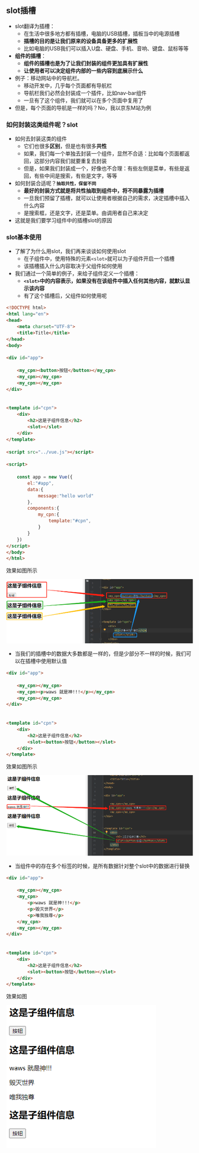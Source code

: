 ## slot插槽

- slot翻译为插槽：
  - 在生活中很多地方都有插槽，电脑的USB插槽，插板当中的电源插槽
  - **插槽的目的是让我们原来的设备具备更多的扩展性**
  - 比如电脑的USB我们可以插入U盘、硬盘、手机、音响、键盘、鼠标等等
- **组件的插槽**：
  - **组件的插槽也是为了让我们封装的组件更加具有扩展性**
  - **让使用者可以决定组件内部的一些内容到底展示什么**
- 例子：移动网站中的导航栏。
  - 移动开发中，几乎每个页面都有导航栏
  - 导航栏我们必然会封装成一个插件，比如nav-bar组件
  - 一旦有了这个组件，我们就可以在多个页面中复用了
- 但是，每个页面的导航是一样的吗？No，我以京东M站为例



### 如何封装这类组件呢？slot

- 如何去封装这类的组件
  - 它们也很多**区别**，但是也有很多**共性**
  - 如果，我们每一个单独去封装一个组件，显然不合适：比如每个页面都返回，这部分内容我们就要重复去封装
  - 但是，如果我们封装成一个，好像也不合理：有些左侧是菜单，有些是返回，有些中间是搜索，有些是文字，等等
- 如何封装合适呢？**`抽取共性，保留不同`**
  - **最好的封装方式就是将共性抽取到组件中，将不同暴露为插槽**
  - 一旦我们预留了插槽，就可以让使用者根据自己的需求，决定插槽中插入什么内容
  - 是搜索框，还是文字，还是菜单。由调用者自己来决定
- 这就是我们要学习组件中的插槽slot的原因

### slot基本使用

- 了解了为什么用slot，我们再来谈谈如何使用slot
  - 在子组件中，使用特殊的元素`<slot>`就可以为子组件开启一个插槽
  - 该插槽插入什么内容取决于父组件如何使用
- 我们通过一个简单的例子，来给子组件定义一个插槽：
  - **`<slot>`中的内容表示，如果没有在该组件中插入任何其他内容，就默认显示该内容**
  - 有了这个插槽后，父组件如何使用呢

```html
<!DOCTYPE html>
<html lang="en">
<head>
    <meta charset="UTF-8">
    <title>Title</title>
</head>
<body>

<div id="app">

    <my_cpn><button>按钮</button></my_cpn>
    <my_cpn></my_cpn>
    <my_cpn></my_cpn>
</div>


<template id="cpn">
    <div>
        <h2>这是子组件信息</h2>
        <slot></slot>
    </div>
</template>

<script src="../vue.js"></script>

<script>

    const app = new Vue({
        el:"#app",
        data:{
            message:"hello world"
        },
        components:{
            my_cpn:{
                template:"#cpn",
            }
        }
    })
</script>
</body>
</html>
```

效果如图所示

![企业微信截图_20210822151205](image/企业微信截图_20210822151205.png)



- 当我们的插槽中的数据大多数都是一样的，但是少部分不一样的时候，我们可以在插槽中使用默认值

```html
<div id="app">

    <my_cpn></my_cpn>
    <my_cpn><p>waws 就是神!!!</p></my_cpn>
    <my_cpn></my_cpn>
</div>


<template id="cpn">
    <div>
        <h2>这是子组件信息</h2>
        <slot><button>按钮</button></slot>
    </div>
</template>
```

效果如图所示

![企业微信截图_20210822151607](image/企业微信截图_20210822151607.png)

- 当组件中的存在多个标签的时候，是所有数据针对整个slot中的数据进行替换

```html
<div id="app">

    <my_cpn></my_cpn>
    <my_cpn>
        <p>waws 就是神!!!</p>
        <p>毁灭世界</p>
        <p>唯我独尊</p>
    </my_cpn>
    <my_cpn></my_cpn>
</div>


<template id="cpn">
    <div>
        <h2>这是子组件信息</h2>
        <slot><button>按钮</button></slot>
    </div>
</template>
```

效果如图

![企业微信截图_20210822152042](image/企业微信截图_20210822152042.png)